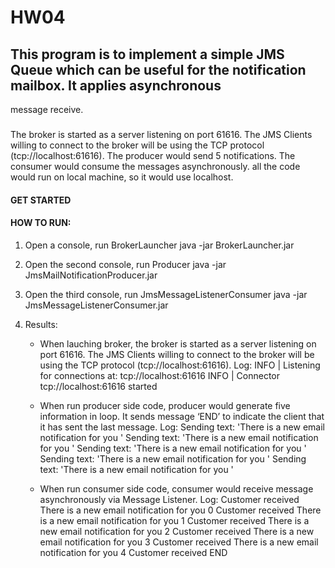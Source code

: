 # HW04
## This program is to implement a simple JMS Queue which can be useful for the notification mailbox. It applies asynchronous
message receive.
### 
The broker is started as a server listening on port 61616.
The JMS Clients willing to connect to the broker will be using the TCP protocol (tcp://localhost:61616).
The producer would send 5 notifications.
The consumer would consume the messages asynchronously.
all the code would run on local machine, so it would use localhost.

#### GET STARTED
#### HOW TO RUN:
1. Open a console, run BrokerLauncher
   java -jar BrokerLauncher.jar
2. Open the second console, run Producer
   java -jar JmsMailNotificationProducer.jar
3. Open the third console, run JmsMessageListenerConsumer
   java -jar JmsMessageListenerConsumer.jar

4. Results:
   - When lauching broker, the broker is started as a server listening on port 61616.
   The JMS Clients willing to connect to the broker will be using the TCP protocol (tcp://localhost:61616).
   Log:
   INFO | Listening for connections at: tcp://localhost:61616
   INFO | Connector tcp://localhost:61616 started

   - When run producer side code, producer would generate five information in loop.
   It sends message ‘END’ to indicate the client that it has sent the last message.
   Log:
   Sending text: 'There is a new email notification for you '
   Sending text: 'There is a new email notification for you '
   Sending text: 'There is a new email notification for you '
   Sending text: 'There is a new email notification for you '
   Sending text: 'There is a new email notification for you '

   - When run consumer side code, consumer would receive message asynchronously via Message Listener.
   Log:
   Customer received There is a new email notification for you 0
   Customer received There is a new email notification for you 1
   Customer received There is a new email notification for you 2
   Customer received There is a new email notification for you 3
   Customer received There is a new email notification for you 4
   Customer received END

